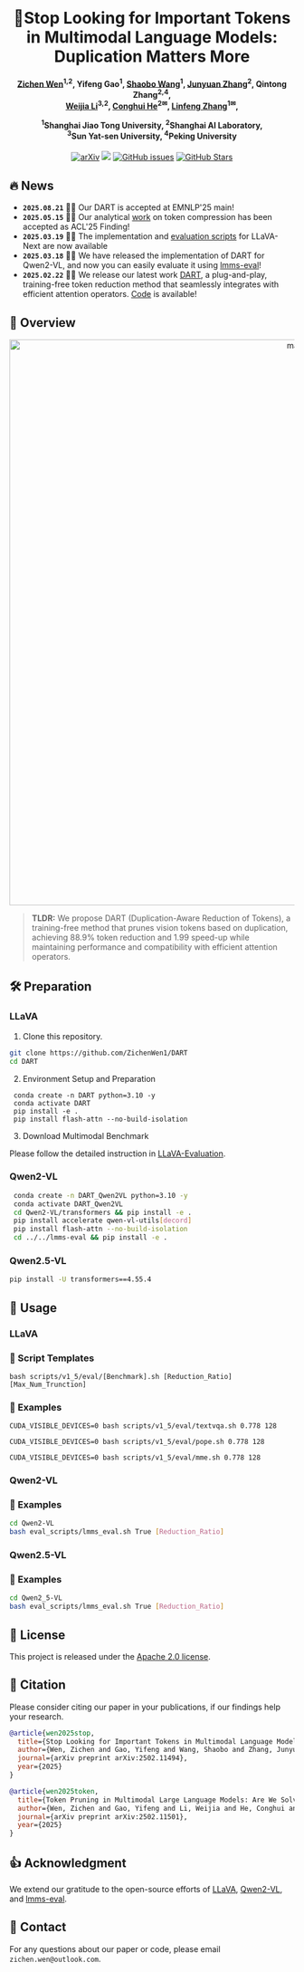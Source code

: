 <div align="center">
  <h1 style="display: inline-block; margin: 0;">🚀Stop Looking for Important Tokens in Multimodal Language Models: Duplication Matters More</h1>
</div>

<h4 align="center"> 

[Zichen Wen](https://scholar.google.com/citations?user=N-aPFvEAAAAJ&hl=zh-CN)<sup>1,2</sup>,
Yifeng Gao<sup>1</sup>,
[Shaobo Wang](https://gszfwsb.github.io/)<sup>1</sup>,
[Junyuan Zhang](https://scholar.google.com/citations?user=uwwqEg8AAAAJ&hl=en)<sup>2</sup>,
Qintong Zhang<sup>2,4</sup>, <br>
[Weijia Li](https://liweijia.github.io/)<sup>3,2</sup>,
[Conghui He](https://conghui.github.io/)<sup>2✉</sup>,
[Linfeng Zhang](http://www.zhanglinfeng.tech/)<sup>1✉</sup>,


<sup>1</sup>Shanghai Jiao Tong University, <sup>2</sup>Shanghai AI Laboratory, <br>
<sup>3</sup>Sun Yat-sen University, <sup>4</sup>Peking University

</h4>

<div align="center">

[![arXiv](https://img.shields.io/badge/Arxiv-2502.11494-AD1C18.svg?logo=arXiv)](https://arxiv.org/pdf/2502.11494)
[![](https://hits.seeyoufarm.com/api/count/incr/badge.svg?url=https%3A%2F%2Fgithub.com%2FZichenWen1%2FDART&count_bg=%23C25AE6&title_bg=%23555555&icon=&icon_color=%23E7E7E7&title=Visitor&edge_flat=false)](https://hits.seeyoufarm.com)
[![GitHub issues](https://img.shields.io/github/issues/ZichenWen1/DART?color=critical&label=Issues)](https://github.com/ZichenWen1/DART/issues)
[![GitHub Stars](https://img.shields.io/github/stars/ZichenWen1/DART?style=social)](https://github.com/ZichenWen1/DART/stargazers)
</div>

## 🔥 News
* **`2025.08.21`** 🤗🤗 Our DART is accepted at EMNLP'25 main!
* **`2025.05.15`** 🤗🤗 Our analytical [work](https://aclanthology.org/2025.findings-acl.802.pdf) on token compression has been accepted as ACL'25 Finding!
* **`2025.03.19`** 🤗🤗 The implementation and [evaluation scripts](https://github.com/ZichenWen1/DART/tree/main/scripts/v1_6/eval) for LLaVA-Next are now available
* **`2025.03.18`** 🤗🤗 We have released the implementation of DART for Qwen2-VL, and now you can easily evaluate it using [lmms-eval](https://github.com/EvolvingLMMs-Lab/lmms-eval)!
* **`2025.02.22`** 🤗🤗 We release our latest work [DART](https://arxiv.org/pdf/2502.11494), a plug-and-play, training-free token reduction method that seamlessly integrates with efficient attention operators. [Code](https://github.com/ZichenWen1/DART) is available!

## 👀 Overview
<p align='center'>
<img src='https://github.com/ZichenWen1/DART/blob/main/images/overview.png' alt='mask' width='1000px'>
</p>

> **TLDR:** We propose DART (Duplication-Aware Reduction of Tokens), a training-free method that prunes vision tokens based on duplication, achieving 88.9% token reduction and 1.99
 speed-up while maintaining performance and compatibility with efficient attention operators.

## 🛠 Preparation
### LLaVA
1. Clone this repository.

```bash
git clone https://github.com/ZichenWen1/DART
cd DART
```

2. Environment Setup and Preparation

```Shell
 conda create -n DART python=3.10 -y
 conda activate DART
 pip install -e .
 pip install flash-attn --no-build-isolation
```

3. Download Multimodal Benchmark

Please follow the detailed instruction in [LLaVA-Evaluation](https://github.com/haotian-liu/LLaVA/blob/main/docs/Evaluation.md).

### Qwen2-VL
```bash
 conda create -n DART_Qwen2VL python=3.10 -y
 conda activate DART_Qwen2VL
 cd Qwen2-VL/transformers && pip install -e .
 pip install accelerate qwen-vl-utils[decord]
 pip install flash-attn --no-build-isolation
 cd ../../lmms-eval && pip install -e .
```

### Qwen2.5-VL
```bash
pip install -U transformers==4.55.4
```


## 🎯 Usage
### LLaVA
### 📖 Script Templates
```shell
bash scripts/v1_5/eval/[Benchmark].sh [Reduction_Ratio] [Max_Num_Trunction]
```

### 🐝 Examples
```Shell
CUDA_VISIBLE_DEVICES=0 bash scripts/v1_5/eval/textvqa.sh 0.778 128
```

```Shell
CUDA_VISIBLE_DEVICES=0 bash scripts/v1_5/eval/pope.sh 0.778 128
```

```Shell
CUDA_VISIBLE_DEVICES=0 bash scripts/v1_5/eval/mme.sh 0.778 128
```

### Qwen2-VL
### 🐝 Examples
```bash
cd Qwen2-VL
bash eval_scripts/lmms_eval.sh True [Reduction_Ratio]
```

### Qwen2.5-VL
### 🐝 Examples
```bash
cd Qwen2_5-VL
bash eval_scripts/lmms_eval.sh True [Reduction_Ratio]
```


## 🔑 License

This project is released under the [Apache 2.0 license](LICENSE).

## 📌 Citation

Please consider citing our paper in your publications, if our findings help your research.
```bibtex
@article{wen2025stop,
  title={Stop Looking for Important Tokens in Multimodal Language Models: Duplication Matters More},
  author={Wen, Zichen and Gao, Yifeng and Wang, Shaobo and Zhang, Junyuan and Zhang, Qintong and Li, Weijia and He, Conghui and Zhang, Linfeng},
  journal={arXiv preprint arXiv:2502.11494},
  year={2025}
}

@article{wen2025token,
  title={Token Pruning in Multimodal Large Language Models: Are We Solving the Right Problem?},
  author={Wen, Zichen and Gao, Yifeng and Li, Weijia and He, Conghui and Zhang, Linfeng},
  journal={arXiv preprint arXiv:2502.11501},
  year={2025}
}
```


## 👍 Acknowledgment
We extend our gratitude to the open-source efforts of [LLaVA](https://github.com/haotian-liu/LLaVA), [Qwen2-VL](https://github.com/QwenLM/Qwen2-VL), and [lmms-eval](https://github.com/EvolvingLMMs-Lab/lmms-eval).



## 📩 Contact
For any questions about our paper or code, please email `zichen.wen@outlook.com`.

